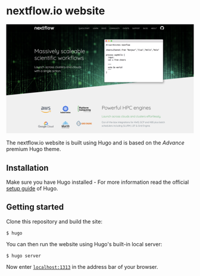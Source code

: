 # nextflow.io website

![screenshot](website_screenshot.png)

The nextflow.io website is built using Hugo and is based on the _Advance_ premium Hugo theme.

## Installation

Make sure you have Hugo installed - For more information read the official [setup guide](//gohugo.io/overview/installing/) of Hugo.

## Getting started

Clone this repository and build the site:

```
$ hugo
```

You can then run the website using Hugo's built-in local server:

```
$ hugo server
```

Now enter [`localhost:1313`](http://localhost:1313) in the address bar of your browser.
